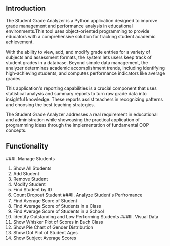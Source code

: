 ## Introduction
The Student Grade Analyzer is a Python application designed to improve grade management and performance analysis in educational environments.This tool uses object-oriented programming to provide educators with a comprehensive solution for tracking student academic achievement. 

With the ability to view, add, and modify grade entries for a variety of subjects and assessment formats, the system lets users keep track of student grades in a database. Beyond simple data management, the analyzer determines academic accomplishment trends, including identifying high-achieving students, and computes performance indicators like average grades.

This application's reporting capabilities is a crucial component that uses statistical analysis and summary reports to turn raw grade data into insightful knowledge. These reports assist teachers in recognizing patterns and choosing the best teaching strategies. 

The Student Grade Analyzer addresses a real requirement in educational and administration while showcasing the practical application of programming ideas through the implementation of fundamental OOP concepts.

## Functionality
###I. Manage Students
  1. Show All Students
  2. Add Student
  3. Remove Student
  4. Modify Student
  5. Find Student by ID
  6. Count Dropout Student
###II. Analyze Student's Perfromance
  1. Find Average Score of Student
  2. Find Average Score of Students in a Class
  3. Find Average Score of Students in a School
  4. Identify Outstanding and Low Performing Students
###III. Visual Data
  1. Show Whisker Plot of Scores in Each Class
  2. Show Pie Chart of Gender Distribution
  3. Show Dot Plot of Student Ages
  4. Show Subject Average Scores
